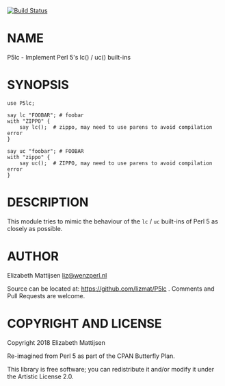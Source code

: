[![Build Status](https://travis-ci.org/lizmat/P5lc.svg?branch=master)](https://travis-ci.org/lizmat/P5lc)

NAME
====

P5lc - Implement Perl 5's lc() / uc() built-ins

SYNOPSIS
========

    use P5lc;

    say lc "FOOBAR"; # foobar
    with "ZIPPO" {
        say lc();  # zippo, may need to use parens to avoid compilation error
    }

    say uc "foobar"; # FOOBAR
    with "zippo" {
        say uc();  # ZIPPO, may need to use parens to avoid compilation error
    }

DESCRIPTION
===========

This module tries to mimic the behaviour of the `lc` / `uc` built-ins of Perl 5 as closely as possible.

AUTHOR
======

Elizabeth Mattijsen <liz@wenzperl.nl>

Source can be located at: https://github.com/lizmat/P5lc . Comments and Pull Requests are welcome.

COPYRIGHT AND LICENSE
=====================

Copyright 2018 Elizabeth Mattijsen

Re-imagined from Perl 5 as part of the CPAN Butterfly Plan.

This library is free software; you can redistribute it and/or modify it under the Artistic License 2.0.

